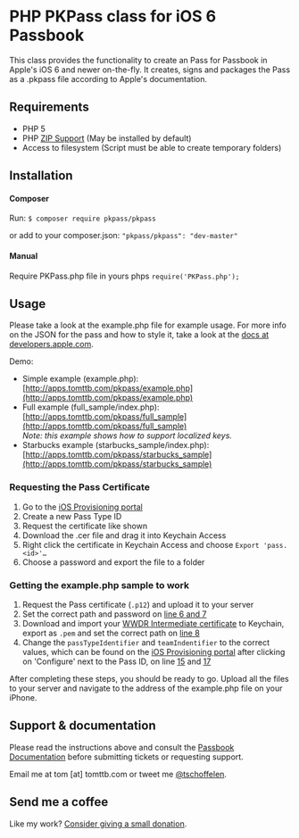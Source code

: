 # PHP PKPass class for iOS 6 Passbook
This class provides the functionality to create an Pass for Passbook in Apple's iOS 6 and newer on-the-fly. It creates, signs and packages the Pass as a .pkpass file according to Apple's documentation.

## Requirements
* PHP 5
* PHP [ZIP Support](http://php.net/manual/en/book.zip.php) (May be installed by default)
* Access to filesystem (Script must be able to create temporary folders)

## Installation
#### Composer
Run: `$ composer require pkpass/pkpass`

or add to your composer.json: `"pkpass/pkpass": "dev-master"`

#### Manual
Require PKPass.php file in yours phps `require('PKPass.php');`

## Usage
Please take a look at the example.php file for example usage. For more info on the JSON for the pass and how to style it, take a look at the [docs at developers.apple.com](https://developer.apple.com/library/prerelease/ios/documentation/UserExperience/Reference/PassKit_Bundle/Chapters/Introduction.html).

Demo:
* Simple example (example.php): [http://apps.tomttb.com/pkpass/example.php](http://apps.tomttb.com/pkpass/example.php)
* Full example (full_sample/index.php): [http://apps.tomttb.com/pkpass/full_sample](http://apps.tomttb.com/pkpass/full_sample)<br>
  _Note: this example shows how to support localized keys._
* Starbucks example (starbucks_sample/index.php): [http://apps.tomttb.com/pkpass/starbucks_sample](http://apps.tomttb.com/pkpass/starbucks_sample)

### Requesting the Pass Certificate
1. Go to the [iOS Provisioning portal](https://developer.apple.com/ios/manage/passtypeids/ios/manage)
2. Create a new Pass Type ID
3. Request the certificate like shown
4. Download the .cer file and drag it into Keychain Access
5. Right click the certificate in Keychain Access and choose `Export 'pass.<id>'…`
6. Choose a password and export the file to a folder

### Getting the example.php sample to work
1. Request the Pass certificate (`.p12`) and upload it to your server
2. Set the correct path and password on [line 6 and 7](https://github.com/tschoffelen/PHP-PKPass/blob/master/example.php#L6)
3. Download and import your [WWDR Intermediate certificate](https://developer.apple.com/certificationauthority/AppleWWDRCA.cer) to Keychain, export as `.pem` and set the correct path on [line 8](https://github.com/tschoffelen/PHP-PKPass/blob/master/example.php#L8)
4. Change the `passTypeIdentifier` and `teamIndentifier` to the correct values, which can be found on the [iOS Provisioning portal](https://developer.apple.com/ios/manage/passtypeids/ios/manage) after clicking on 'Configure' next to the Pass ID, on line [15](https://github.com/tschoffelen/PHP-PKPass/blob/master/example.php#L15) and [17](https://github.com/tschoffelen/PHP-PKPass/blob/master/example.php#L17)

After completing these steps, you should be ready to go. Upload all the files to your server and navigate to the address of the example.php file on your iPhone.

## Support & documentation
Please read the instructions above and consult the [Passbook Documentation](https://developer.apple.com/passbook/) before submitting tickets or requesting support.

Email me at tom [at] tomttb.com or tweet me [@tschoffelen](http://www.twitter.com/tschoffelen).

## Send me a coffee
Like my work? [Consider giving a small donation](https://www.paypal.com/cgi-bin/webscr?cmd=_s-xclick&hosted_button_id=X8Y8GRHBU7V8N). 
